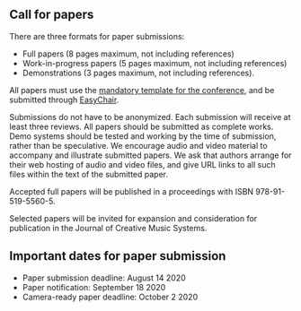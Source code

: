 ## Call for papers

There are three formats for paper submissions:
* Full papers (8 pages maximum, not including references)
* Work-in-progress papers (5 pages maximum, not including references)
* Demonstrations (3 pages maximum, not including references). 

All papers must use the <a href="templates_aimusic2020.zip" download>mandatory template for the conference</a>, and be submitted through [EasyChair](http://easychair.org/conferences/?conf=csmcmume2020).

Submissions do not have to be anonymized. Each submission will receive at least three reviews. All papers should be submitted as complete works. Demo systems should be tested and working by the time of submission, rather than be speculative. We encourage audio and video material to accompany and illustrate submitted papers. We ask that authors arrange for their web hosting of audio and video files, and give URL links to all such files within the text of the submitted paper. 

Accepted full papers will be published in a proceedings with ISBN 978-91-519-5560-5.

Selected papers will be invited for expansion and consideration for publication in the Journal of Creative Music Systems. 

## Important dates for paper submission
* Paper submission deadline: August 14 2020 
* Paper notification: September 18 2020 
* Camera-ready paper deadline: October 2 2020

